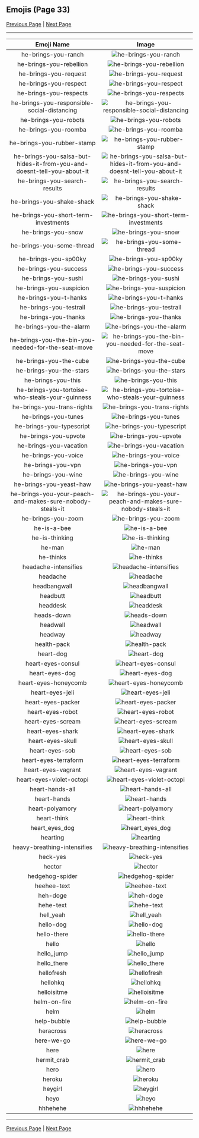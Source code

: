 
## Emojis (Page 33)

[Previous Page](/docs/hny/page-h-0032.md)
  | [Next Page](/docs/hny/page-h-0034.md)

<hr />

|Emoji Name|Image|
| :-: | :-: |
|he-brings-you-ranch| ![he-brings-you-ranch](/emojis/hny/he-brings-you-ranch.png)|
|he-brings-you-rebellion| ![he-brings-you-rebellion](/emojis/hny/he-brings-you-rebellion.png)|
|he-brings-you-request| ![he-brings-you-request](/emojis/hny/he-brings-you-request.png)|
|he-brings-you-respect| ![he-brings-you-respect](/emojis/hny/he-brings-you-respect.png)|
|he-brings-you-respects| ![he-brings-you-respects](/emojis/hny/he-brings-you-respects.png)|
|he-brings-you-responsible-social-distancing| ![he-brings-you-responsible-social-distancing](/emojis/hny/he-brings-you-responsible-social-distancing.png)|
|he-brings-you-robots| ![he-brings-you-robots](/emojis/hny/he-brings-you-robots.png)|
|he-brings-you-roomba| ![he-brings-you-roomba](/emojis/hny/he-brings-you-roomba.png)|
|he-brings-you-rubber-stamp| ![he-brings-you-rubber-stamp](/emojis/hny/he-brings-you-rubber-stamp.png)|
|he-brings-you-salsa-but-hides-it-from-you-and-doesnt-tell-you-about-it| ![he-brings-you-salsa-but-hides-it-from-you-and-doesnt-tell-you-about-it](/emojis/hny/he-brings-you-salsa-but-hides-it-from-you-and-doesnt-tell-you-about-it.png)|
|he-brings-you-search-results| ![he-brings-you-search-results](/emojis/hny/he-brings-you-search-results.png)|
|he-brings-you-shake-shack| ![he-brings-you-shake-shack](/emojis/hny/he-brings-you-shake-shack.png)|
|he-brings-you-short-term-investments| ![he-brings-you-short-term-investments](/emojis/hny/he-brings-you-short-term-investments.png)|
|he-brings-you-snow| ![he-brings-you-snow](/emojis/hny/he-brings-you-snow.png)|
|he-brings-you-some-thread| ![he-brings-you-some-thread](/emojis/hny/he-brings-you-some-thread.png)|
|he-brings-you-sp00ky| ![he-brings-you-sp00ky](/emojis/hny/he-brings-you-sp00ky.png)|
|he-brings-you-success| ![he-brings-you-success](/emojis/hny/he-brings-you-success.png)|
|he-brings-you-sushi| ![he-brings-you-sushi](/emojis/hny/he-brings-you-sushi.png)|
|he-brings-you-suspicion| ![he-brings-you-suspicion](/emojis/hny/he-brings-you-suspicion.png)|
|he-brings-you-t-hanks| ![he-brings-you-t-hanks](/emojis/hny/he-brings-you-t-hanks.png)|
|he-brings-you-testrail| ![he-brings-you-testrail](/emojis/hny/he-brings-you-testrail.png)|
|he-brings-you-thanks| ![he-brings-you-thanks](/emojis/hny/he-brings-you-thanks.png)|
|he-brings-you-the-alarm| ![he-brings-you-the-alarm](/emojis/hny/he-brings-you-the-alarm.gif)|
|he-brings-you-the-bin-you-needed-for-the-seat-move| ![he-brings-you-the-bin-you-needed-for-the-seat-move](/emojis/hny/he-brings-you-the-bin-you-needed-for-the-seat-move.png)|
|he-brings-you-the-cube| ![he-brings-you-the-cube](/emojis/hny/he-brings-you-the-cube.png)|
|he-brings-you-the-stars| ![he-brings-you-the-stars](/emojis/hny/he-brings-you-the-stars.png)|
|he-brings-you-this| ![he-brings-you-this](/emojis/hny/he-brings-you-this.png)|
|he-brings-you-tortoise-who-steals-your-guinness| ![he-brings-you-tortoise-who-steals-your-guinness](/emojis/hny/he-brings-you-tortoise-who-steals-your-guinness.png)|
|he-brings-you-trans-rights| ![he-brings-you-trans-rights](/emojis/hny/he-brings-you-trans-rights.png)|
|he-brings-you-tunes| ![he-brings-you-tunes](/emojis/hny/he-brings-you-tunes.png)|
|he-brings-you-typescript| ![he-brings-you-typescript](/emojis/hny/he-brings-you-typescript.png)|
|he-brings-you-upvote| ![he-brings-you-upvote](/emojis/hny/he-brings-you-upvote.png)|
|he-brings-you-vacation| ![he-brings-you-vacation](/emojis/hny/he-brings-you-vacation.png)|
|he-brings-you-voice| ![he-brings-you-voice](/emojis/hny/he-brings-you-voice.png)|
|he-brings-you-vpn| ![he-brings-you-vpn](/emojis/hny/he-brings-you-vpn.png)|
|he-brings-you-wine| ![he-brings-you-wine](/emojis/hny/he-brings-you-wine.png)|
|he-brings-you-yeast-haw| ![he-brings-you-yeast-haw](/emojis/hny/he-brings-you-yeast-haw.png)|
|he-brings-you-your-peach-and-makes-sure-nobody-steals-it| ![he-brings-you-your-peach-and-makes-sure-nobody-steals-it](/emojis/hny/he-brings-you-your-peach-and-makes-sure-nobody-steals-it.png)|
|he-brings-you-zoom| ![he-brings-you-zoom](/emojis/hny/he-brings-you-zoom.gif)|
|he-is-a-bee| ![he-is-a-bee](/emojis/hny/he-is-a-bee.png)|
|he-is-thinking| ![he-is-thinking](/emojis/hny/he-is-thinking.png)|
|he-man| ![he-man](/emojis/hny/he-man.png)|
|he-thinks| ![he-thinks](/emojis/hny/he-thinks.png)|
|headache-intensifies| ![headache-intensifies](/emojis/hny/headache-intensifies.gif)|
|headache| ![headache](/emojis/hny/headache.gif)|
|headbangwall| ![headbangwall](/emojis/hny/headbangwall.gif)|
|headbutt| ![headbutt](/emojis/hny/headbutt.gif)|
|headdesk| ![headdesk](/emojis/hny/headdesk.gif)|
|heads-down| ![heads-down](/emojis/hny/heads-down.png)|
|headwall| ![headwall](/emojis/hny/headwall.gif)|
|headway| ![headway](/emojis/hny/headway.png)|
|health-pack| ![health-pack](/emojis/hny/health-pack.png)|
|heart-dog| ![heart-dog](/emojis/hny/heart-dog.png)|
|heart-eyes-consul| ![heart-eyes-consul](/emojis/hny/heart-eyes-consul.png)|
|heart-eyes-dog| ![heart-eyes-dog](/emojis/hny/heart-eyes-dog.png)|
|heart-eyes-honeycomb| ![heart-eyes-honeycomb](/emojis/hny/heart-eyes-honeycomb.png)|
|heart-eyes-jeli| ![heart-eyes-jeli](/emojis/hny/heart-eyes-jeli.png)|
|heart-eyes-packer| ![heart-eyes-packer](/emojis/hny/heart-eyes-packer.png)|
|heart-eyes-robot| ![heart-eyes-robot](/emojis/hny/heart-eyes-robot.png)|
|heart-eyes-scream| ![heart-eyes-scream](/emojis/hny/heart-eyes-scream.png)|
|heart-eyes-shark| ![heart-eyes-shark](/emojis/hny/heart-eyes-shark.png)|
|heart-eyes-skull| ![heart-eyes-skull](/emojis/hny/heart-eyes-skull.png)|
|heart-eyes-sob| ![heart-eyes-sob](/emojis/hny/heart-eyes-sob.png)|
|heart-eyes-terraform| ![heart-eyes-terraform](/emojis/hny/heart-eyes-terraform.png)|
|heart-eyes-vagrant| ![heart-eyes-vagrant](/emojis/hny/heart-eyes-vagrant.png)|
|heart-eyes-violet-octopi| ![heart-eyes-violet-octopi](/emojis/hny/heart-eyes-violet-octopi.png)|
|heart-hands-all| ![heart-hands-all](/emojis/hny/heart-hands-all.gif)|
|heart-hands| ![heart-hands](/emojis/hny/heart-hands.gif)|
|heart-polyamory| ![heart-polyamory](/emojis/hny/heart-polyamory.png)|
|heart-think| ![heart-think](/emojis/hny/heart-think.png)|
|heart_eyes_dog| ![heart_eyes_dog](/emojis/hny/heart_eyes_dog.png)|
|hearting| ![hearting](/emojis/hny/hearting.gif)|
|heavy-breathing-intensifies| ![heavy-breathing-intensifies](/emojis/hny/heavy-breathing-intensifies.gif)|
|heck-yes| ![heck-yes](/emojis/hny/heck-yes.png)|
|hector| ![hector](/emojis/hny/hector.jpg)|
|hedgehog-spider| ![hedgehog-spider](/emojis/hny/hedgehog-spider.png)|
|heehee-text| ![heehee-text](/emojis/hny/heehee-text.png)|
|heh-doge| ![heh-doge](/emojis/hny/heh-doge.png)|
|hehe-text| ![hehe-text](/emojis/hny/hehe-text.png)|
|hell_yeah| ![hell_yeah](/emojis/hny/hell_yeah.png)|
|hello-dog| ![hello-dog](/emojis/hny/hello-dog.gif)|
|hello-there| ![hello-there](/emojis/hny/hello-there.gif)|
|hello| ![hello](/emojis/hny/hello.jpg)|
|hello_jump| ![hello_jump](/emojis/hny/hello_jump.gif)|
|hello_there| ![hello_there](/emojis/hny/hello_there.gif)|
|hellofresh| ![hellofresh](/emojis/hny/hellofresh.png)|
|hellohkq| ![hellohkq](/emojis/hny/hellohkq.gif)|
|helloisitme| ![helloisitme](/emojis/hny/helloisitme.png)|
|helm-on-fire| ![helm-on-fire](/emojis/hny/helm-on-fire.gif)|
|helm| ![helm](/emojis/hny/helm.png)|
|help-bubble| ![help-bubble](/emojis/hny/help-bubble.gif)|
|heracross| ![heracross](/emojis/hny/heracross.png)|
|here-we-go| ![here-we-go](/emojis/hny/here-we-go.png)|
|here| ![here](/emojis/hny/here.png)|
|hermit_crab| ![hermit_crab](/emojis/hny/hermit_crab.gif)|
|hero| ![hero](/emojis/hny/hero.gif)|
|heroku| ![heroku](/emojis/hny/heroku.png)|
|heygirl| ![heygirl](/emojis/hny/heygirl.png)|
|heyo| ![heyo](/emojis/hny/heyo.gif)|
|hhhehehe| ![hhhehehe](/emojis/hny/hhhehehe.gif)|

<hr/>

[Previous Page](/docs/hny/page-h-0032.md)
  | [Next Page](/docs/hny/page-h-0034.md)